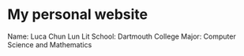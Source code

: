 # My personal website

Name: Luca Chun Lun Lit
School: Dartmouth College 
Major: Computer Science and Mathematics
